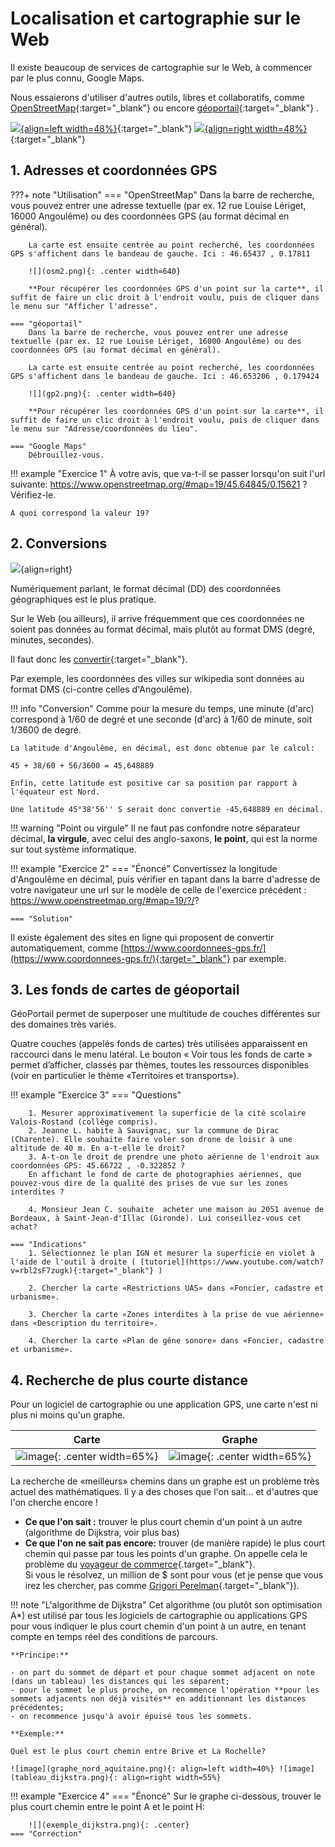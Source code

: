 # Localisation et cartographie sur le Web

Il existe beaucoup de services de cartographie sur le Web, à commencer par le plus connu, Google Maps.

Nous essaierons d'utiliser d'autres outils, libres et collaboratifs, comme [OpenStreetMap](https://www.openstreetmap.org/){:target="_blank"}  ou encore [géoportail](https://www.geoportail.gouv.fr/){:target="_blank"} .

[![](osm1.png){align=left width=48%}](https://www.openstreetmap.org/){:target="_blank"}  [![](gp1.png){align=right width=48%}](https://www.geoportail.gouv.fr/){:target="_blank"}

## 1. Adresses et coordonnées GPS

???+ note "Utilisation"
    === "OpenStreetMap"
        Dans la barre de recherche, vous pouvez entrer une adresse textuelle (par ex. 12 rue Louise Lériget, 16000 Angoulême) ou des coordonnées GPS (au format décimal en général).

        La carte est ensuite centrée au point recherché, les coordonnées GPS s'affichent dans le bandeau de gauche. Ici : 46.65437 , 0.17811

        ![](osm2.png){: .center width=640} 

        **Pour récupérer les coordonnées GPS d'un point sur la carte**, il suffit de faire un clic droit à l'endroit voulu, puis de cliquer dans le menu sur "Afficher l'adresse".
    
    === "géoportail"
        Dans la barre de recherche, vous pouvez entrer une adresse textuelle (par ex. 12 rue Louise Lériget, 16000 Angoulême) ou des coordonnées GPS (au format décimal en général).

        La carte est ensuite centrée au point recherché, les coordonnées GPS s'affichent dans le bandeau de gauche. Ici : 46.653206 , 0.179424

        ![](gp2.png){: .center width=640} 

        **Pour récupérer les coordonnées GPS d'un point sur la carte**, il suffit de faire un clic droit à l'endroit voulu, puis de cliquer dans le menu sur "Adresse/coordonnées du lieu".

    === "Google Maps"
        Débrouillez-vous.


!!! example "Exercice 1"
    À votre avis, que va-t-il se passer lorsqu'on suit l'url suivante: https://www.openstreetmap.org/#map=19/45.64845/0.15621 ? Vérifiez-le.

    À quoi correspond la valeur 19?


## 2. Conversions

![](angouleme_wikipedia.png){align=right}

Numériquement parlant, le format décimal (DD) des coordonnées géographiques est le plus pratique.

Sur le Web (ou ailleurs), il arrive fréquemment que ces coordonnées ne soient pas données au format décimal, mais plutôt au format DMS (degré, minutes, secondes).

Il faut donc les [convertir](https://fr.wikipedia.org/wiki/Syst%C3%A8me_sexag%C3%A9simal#Conversion_de_minutes_et_secondes_en_fraction_d%C3%A9cimale_de_degr%C3%A9){:target="_blank"}.

Par exemple, les coordonnées des villes sur wikipedia sont données au format DMS (ci-contre celles d'Angoulême).

!!! info "Conversion"
    Comme pour la mesure du temps, une minute (d'arc) correspond à 1/60 de degré et une seconde (d'arc) à 1/60 de minute, soit 1/3600 de degré.

    La latitude d'Angoulême, en décimal, est donc obtenue par le calcul:
    
    45 + 38/60 + 56/3600 = 45,648889

    Enfin, cette latitude est positive car sa position par rapport à l'équateur est Nord.
    
    Une latitude 45°38'56'' S serait donc convertie -45,648889 en décimal.

!!! warning "Point ou virgule"
    Il ne faut pas confondre notre séparateur décimal, **la virgule**, avec celui des anglo-saxons, **le point**, qui est la norme sur tout système informatique.

!!! example "Exercice 2"
    === "Énoncé"
        Convertissez la longitude d'Angoulême en décimal, puis vérifier en tapant dans la barre d'adresse de votre navigateur une url sur le modèle de celle de l'exercice précédent : https://www.openstreetmap.org/#map=19/?/?

    === "Solution"
<!-- La longitude d'Angoulême est 0,160833.

        On vérifie à l'adresse [https://www.openstreetmap.org/#map=19/45.648889/0.160833](https://www.openstreetmap.org/#map=19/45.648889/0.160833){:target="_blank"}  -->


Il existe également des sites en ligne qui proposent de convertir automatiquement, comme [https://www.coordonnees-gps.fr/](https://www.coordonnees-gps.fr/){:target="_blank"}  par exemple.

## 3. Les fonds de cartes de géoportail

GéoPortail permet de superposer une multitude de couches différentes sur des domaines très variés.

Quatre couches (appelés fonds de cartes) très utilisées apparaissent en raccourci dans le menu latéral. Le bouton « Voir tous les fonds de carte » permet d’afficher, classés par thèmes, toutes les ressources disponibles (voir en particulier le thème «Territoires et transports»).

!!! example "Exercice 3"
    === "Questions"

        1. Mesurer approximativement la superficie de la cité scolaire Valois-Rostand (collège compris).
        2. Jeanne L. habite à Sauvignac, sur la commune de Dirac (Charente). Elle souhaite faire voler son drone de loisir à une altitude de 40 m. En a-t-elle le droit?
        3. A-t-on le droit de prendre une photo aérienne de l'endroit aux coordonnées GPS: 45.66722 , -0.322852 ?
        En affichant le fond de carte de photographies aériennes, que pouvez-vous dire de la qualité des prises de vue sur les zones interdites ?

        4. Monsieur Jean C. souhaite  acheter une maison au 2051 avenue de Bordeaux, à Saint-Jean-d'Illac (Gironde). Lui conseillez-vous cet achat?

    === "Indications"
        1. Sélectionnez le plan IGN et mesurer la superficie en violet à l'aide de l'outil à droite ( [tutoriel](https://www.youtube.com/watch?v=rbl2sF7zugk){:target="_blank"} )

        2. Chercher la carte «Restrictions UAS» dans «Foncier, cadastre et urbanisme».
        
        3. Chercher la carte «Zones interdites à la prise de vue aérienne» dans «Description du territoire».
        
        4. Chercher la carte «Plan de gêne sonore» dans «Foncier, cadastre et urbanisme».
<!-- prison 45.650264 , 0.166646

sauvignac (dirac) 40 m non

2051 av de bordeaux
33127 Saint-Jean-d'Illac

superficie cité scolaire MDV 64550 m2 -->

## 4. Recherche de plus courte distance

Pour un logiciel de cartographie ou une application GPS, une carte n'est ni plus ni moins qu'un graphe.

|  **Carte** | **Graphe** |
|:--:|:--:|
|![image](carte_nord_aquitaine.png){: .center width=65%}|![image](graphe_nord_aquitaine.png){: .center width=65%}|

La recherche de «meilleurs» chemins dans un graphe est un problème très actuel des mathématiques. 
Il y a des choses que l'on sait... et d'autres que l'on cherche encore !

- **Ce que l'on sait :** trouver le plus court chemin d'un point à un autre (algorithme de Dijkstra, voir plus bas)
- **Ce que l'on ne sait pas encore:** trouver (de manière rapide) le plus court chemin qui passe par tous les points d'un graphe. On appelle cela le problème du [voyageur de commerce](https://fr.wikipedia.org/wiki/Probl%C3%A8me_du_voyageur_de_commerce){.target="_blank"}.  
Si vous le résolvez, un million de $ sont pour vous (et je pense que vous irez les chercher, pas comme [Grigori Perelman](https://fr.wikipedia.org/wiki/Grigori_Perelman){.target="_blank"}).

!!! note "L'algorithme de Dijkstra"
    Cet algorithme (ou plutôt son optimisation A*) est utilisé par tous les logiciels de cartographie ou applications GPS pour vous indiquer le plus court chemin d'un point à un autre, en tenant compte en temps réel des conditions de parcours.

    **Principe:**

    - on part du sommet de départ et pour chaque sommet adjacent on note (dans un tableau) les distances qui les séparent;
    - pour le sommet le plus proche, on recommence l'opération **pour les sommets adjacents non déjà visités** en additionnant les distances précédentes;
    - on recommence jusqu'à avoir épuisé tous les sommets.

    **Exemple:**

    Quel est le plus court chemin entre Brive et La Rochelle?

    ![image](graphe_nord_aquitaine.png){: align=left width=40%} ![image](tableau_dijkstra.png){: align=right width=55%}

!!! example "Exercice 4"
    === "Énoncé" 
        Sur le graphe ci-dessous, trouver le plus court chemin entre le point A et le point H:

        ![](exemple_dijkstra.png){: .center} 
    === "Correction" 
       